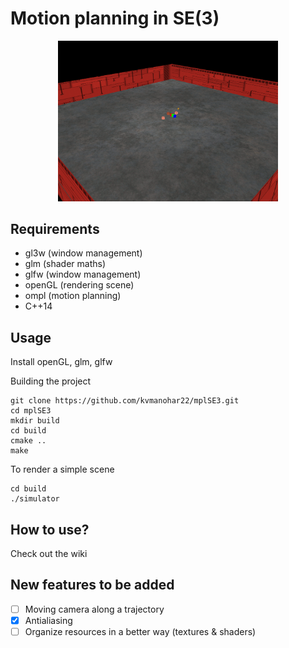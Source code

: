 # Motion planning in SE(3)

<p align="center"><img width="70%" height="70%" src="imgs/scene.png"/></p>

## Requirements
- gl3w (window management)
- glm (shader maths)
- glfw (window management)
- openGL (rendering scene)
- ompl (motion planning)
- C++14

## Usage
Install openGL, glm, glfw

Building the project
```
git clone https://github.com/kvmanohar22/mplSE3.git
cd mplSE3
mkdir build
cd build
cmake ..
make
``` 

To render a simple scene
```
cd build
./simulator
``` 

## How to use?
Check out the wiki

## New features to be added
- [ ] Moving camera along a trajectory
- [x] Antialiasing
- [ ] Organize resources in a better way (textures & shaders)
